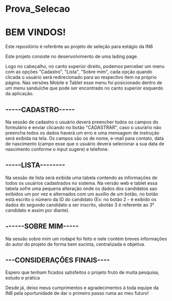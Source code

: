 # Prova_Selecao

 <h1>BEM VINDOS!</h1> 
 Este repositório é referênte ao projeto de seleção para estágio da IN8

 Este projeto consiste no desenvolvimento de uma lading page.
 
 Logo no cabeçalho, no canto superior direito, podemos perceber um menu com as opções "Cadastro", "Lista", "Sobre mim", cada opção quando clicada o usuário será redirecionado para ao respectivo item na próprio página. Nas versões Mobile e Tablet esse menu foi posicionado dentro de um menu sanduíche que pode ser encontrado no canto superior esquerdo da aplicação. 
  
  <h2>-----CADASTRO----- </h2>
  Na sessão de cadastro o usuário deverá preencher todos os campos do formulário e enviar clicando no botão "CADASTRAR", caso o usurário não preencha todos os dados haverá um erro e uma mensagem de instrução será exibida na tela. Os campos são os de nome, e-mail para contato, data de nascimento (campo esse que o usuário deverá selecionar a sua data de nascimento conforme o input sugere) e telefone.
  
  <h2>-----LISTA-------- </h2>
  
   Na sessão de lista será exibida uma tabela contendo as informações de todos os usuários cadastrados no sistema. Na versão web e tablet essa tabela sofre uma pequena alteração onde os dados dos candidatos sao exibidos um por vez e alternados com um auxílio de um botão, no botão está escrito o número da ID do candidato (Ex: no botão 2 - é exibido os dados do segundo candidato a ser inscrito, obotão 3 é referente ao 3° candidato e assim por diante).
   
<h2>------SOBRE MIM-----</h2>

  Na sessão sobre mim um rodapé foi feito e nele contém breves informações do autor do projeto de forma bem sucinta, centralizada e objetiva. 
  
 <h2>---CONSIDERAÇÕES FINAIS----</h2>
 
 Espero que tenham ficados satisfeitos o projeto fruto de muita pesquisa, estudo e prática
 
 Desde já, deixo meus cumprimentos e agradecimentos à toda equipe da IN8 pela oportunidade de dar o primeiro passo ruma ao meu futuro!
